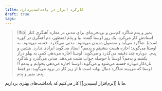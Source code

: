 ```yaml
---
title: کارکرد ابزار در یادداشت‌برداری
draft: true
tags:
---
```


> [!tip] بمیر و بِدم
> شاگرد کم‌سن و بی‌تجربه‌‌ای برای مدتی در مغازه آهنگری کنار استادش کار می‌کرد. یک روز اوستا گفت: بیا و بِدَم (منظور، دم آهنگری در کوره است). شاگرد می‌آید و مشغول دمیدن می‌شود. مدتی می‌گذرد. خسته می‌شود. به اوستا می‌گوید: اجازه هست بنشینم و بِدمم؟ استاد می‌گوید ایرادی ندارد. بنشین و بِدم.
> ‌
> دوباره چند دقیقه می‌گذرد و می‌گوید: اوستا اجازه می‌دهی کمی به پهلو دراز بکشم و بدمم؟ اوستا با حوصله جواب مثبت می‌دهد. مدتی می‌گذرد و شاگرد تازه‌کار دوباره خسته می‌شود و می‌گوید: اوستا اجازه می‌دهی بخوابم و بِدمم؟! اوستا که می‌بیند شاگرد دنبال بهانه است تا از زیر کار در برود می‌گوید: تو فقط بِدم. بمیر و بِدم.

ما با [[نرم‌افزار ابسیدین]] کار می‌کنیم که یادداشت‌های بهتری برداریم.